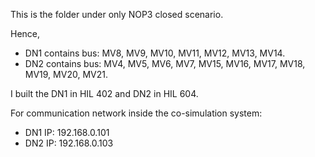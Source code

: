 This is the folder under only NOP3 closed scenario.

Hence, 
- DN1 contains bus: MV8, MV9, MV10, MV11, MV12, MV13, MV14.
- DN2 contains bus: MV4, MV5, MV6, MV7, MV15, MV16, MV17, MV18, MV19, MV20, MV21.

I built the DN1 in HIL 402 and DN2 in HIL 604.

For communication network inside the co-simulation system:
- DN1 IP: 192.168.0.101
- DN2 IP: 192.168.0.103
